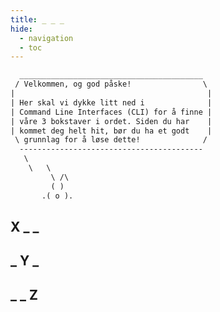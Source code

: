 ```yaml
---
title: _ _ _
hide:
  - navigation
  - toc
---
```


<style>

{% include "ahoquiz/style.css" %}

</style>

```txt { .ahoquiz-ascii } 
  _________________________________________
 / Velkommen, og god påske!                \
|                                           |
| Her skal vi dykke litt ned i              | 
| Command Line Interfaces (CLI) for å finne | 
| våre 3 bokstaver i ordet. Siden du har    |
| kommet deg helt hit, bør du ha et godt    |
 \ grunnlag for å løse dette!              /
  -----------------------------------------
   \
    \   \
         \ /\
         ( )
       .( o ).
```

## X _ _

<script src="https://gist.github.com/karamellpelle/cd21be6e10fc7c1f3772169b23106ba8.js"></script>


## _ Y _

<script src="https://gist.github.com/karamellpelle/62ea0814c34e72716da69aa38f3afb59.js"></script>

## _ _ Z

<script src="https://gist.github.com/karamellpelle/cd21be6e10fc7c1f3772169b23106ba8.js"></script>
